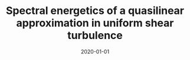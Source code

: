 ---
title: "Spectral energetics of a quasilinear approximation in uniform shear turbulence"
collection: publications
permalink: /publication/2020-spectral
date: 2020-01-01
venue: 'J. Fluid Mech.'
link: 'https://doi.org/10.1017/jfm.2020.678'
citation: 'Hernández, C. G. and Hwang, Y. 2020. &quot;Spectral energetics of a quasilinear approximation in uniform shear turbulence.&quot; 
<i>J. Fluid Mech.</i> 904, A11. doi:10.1017/jfm.2020.678'
---